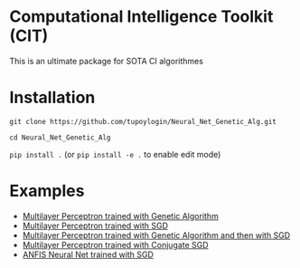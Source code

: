 # Computational Intelligence Toolkit (CIT)

This is an ultimate package for SOTA CI algorithmes 

# Installation

`git clone https://github.com/tupoylogin/Neural_Net_Genetic_Alg.git`

`cd Neural_Net_Genetic_Alg`

`pip install .` (or `pip install -e .` to enable edit mode)

# Examples

- [Multilayer Perceptron trained with Genetic Algorithm](https://github.com/tupoylogin/Neural_Net_Genetic_Alg/blob/main/examples/GeneticAlgorithm.ipynb)
- [Multilayer Perceptron trained with SGD](https://github.com/tupoylogin/Neural_Net_Genetic_Alg/blob/main/examples/BackPropogationSGD.ipynb)
- [Multilayer Perceptron trained with Genetic Algorithm and then with SGD](https://github.com/tupoylogin/Neural_Net_Genetic_Alg/blob/main/examples/GeneticAndSGD.ipynb)
- [Multilayer Perceptron trained with Conjugate SGD](https://github.com/tupoylogin/Neural_Net_Genetic_Alg/blob/main/examples/BackPropogationConjugateSGD.ipynb)
- [ANFIS Neural Net trained with SGD](https://github.com/tupoylogin/Neural_Net_Genetic_Alg/blob/main/examples/AnfisSGD.ipynb)
